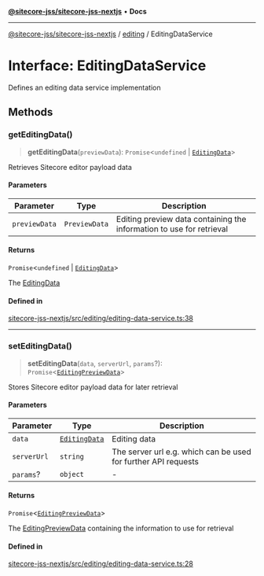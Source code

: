 [**@sitecore-jss/sitecore-jss-nextjs**](../../README.md) • **Docs**

***

[@sitecore-jss/sitecore-jss-nextjs](../../README.md) / [editing](../README.md) / EditingDataService

# Interface: EditingDataService

Defines an editing data service implementation

## Methods

### getEditingData()

> **getEditingData**(`previewData`): `Promise`\<`undefined` \| [`EditingData`](../type-aliases/EditingData.md)\>

Retrieves Sitecore editor payload data

#### Parameters

| Parameter | Type | Description |
| ------ | ------ | ------ |
| `previewData` | `PreviewData` | Editing preview data containing the information to use for retrieval |

#### Returns

`Promise`\<`undefined` \| [`EditingData`](../type-aliases/EditingData.md)\>

The [EditingData](../type-aliases/EditingData.md)

#### Defined in

[sitecore-jss-nextjs/src/editing/editing-data-service.ts:38](https://github.com/Sitecore/jss/blob/e507e97cfa27e316b3c99ba5c513dce49973a5f1/packages/sitecore-jss-nextjs/src/editing/editing-data-service.ts#L38)

***

### setEditingData()

> **setEditingData**(`data`, `serverUrl`, `params`?): `Promise`\<[`EditingPreviewData`](EditingPreviewData.md)\>

Stores Sitecore editor payload data for later retrieval

#### Parameters

| Parameter | Type | Description |
| ------ | ------ | ------ |
| `data` | [`EditingData`](../type-aliases/EditingData.md) | Editing data |
| `serverUrl` | `string` | The server url e.g. which can be used for further API requests |
| `params`? | `object` | - |

#### Returns

`Promise`\<[`EditingPreviewData`](EditingPreviewData.md)\>

The [EditingPreviewData](EditingPreviewData.md) containing the information to use for retrieval

#### Defined in

[sitecore-jss-nextjs/src/editing/editing-data-service.ts:28](https://github.com/Sitecore/jss/blob/e507e97cfa27e316b3c99ba5c513dce49973a5f1/packages/sitecore-jss-nextjs/src/editing/editing-data-service.ts#L28)
